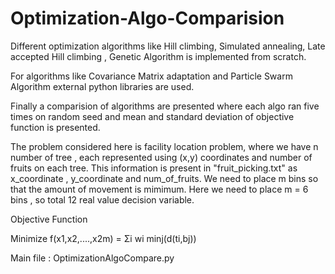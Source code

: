 # Optimization-Algo-Comparision
Different optimization algorithms like Hill climbing, Simulated annealing,  Late accepted Hill climbing , Genetic Algorithm is implemented from scratch.

For algorithms like Covariance Matrix adaptation and Particle Swarm Algorithm external python libraries are used.

Finally a comparision of algorithms are presented where each algo ran five times on random seed and mean and standard deviation of objective function is presented.

The problem considered here is facility location problem, where we have n number of tree , each represented using (x,y) coordinates and number  of fruits on each tree. This information is present in "fruit_picking.txt" as x_coordinate , y_coordinate and num_of_fruits.  We need to place m bins so that the amount of movement is mimimum. Here we need to place m = 6 bins , so total 12 real value decision variable. 

Objective Function

Minimize f(x1,x2,....,x2m) = Σi wi minj(d(ti,bj))

Main file : OptimizationAlgoCompare.py

	

